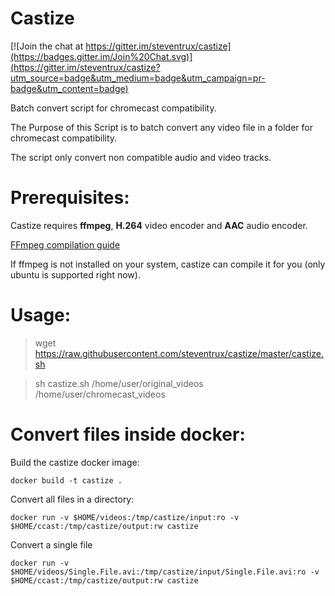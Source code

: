 # Castize

[![Join the chat at https://gitter.im/steventrux/castize](https://badges.gitter.im/Join%20Chat.svg)](https://gitter.im/steventrux/castize?utm_source=badge&utm_medium=badge&utm_campaign=pr-badge&utm_content=badge)

Batch convert script for chromecast compatibility.

The Purpose of this Script is to batch convert any video file in a folder for chromecast compatibility.

The script only convert non compatible audio and video tracks.

# Prerequisites:
Castize requires **ffmpeg**, **H.264** video encoder and **AAC** audio encoder.

[FFmpeg compilation guide](https://trac.ffmpeg.org/wiki/CompilationGuide/Ubuntu)

If ffmpeg is not installed on your system, castize can compile it for you (only ubuntu is supported right now).

# Usage:
> wget https://raw.githubusercontent.com/steventrux/castize/master/castize.sh

> sh castize.sh /home/user/original_videos /home/user/chromecast_videos

# Convert files inside docker:

Build the castize docker image:

    docker build -t castize .

Convert all files in a directory:

    docker run -v $HOME/videos:/tmp/castize/input:ro -v $HOME/ccast:/tmp/castize/output:rw castize

Convert a single file

    docker run -v $HOME/videos/Single.File.avi:/tmp/castize/input/Single.File.avi:ro -v $HOME/ccast:/tmp/castize/output:rw castize